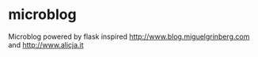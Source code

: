 # microblog
Microblog powered by flask inspired http://www.blog.miguelgrinberg.com and http://www.alicja.it
